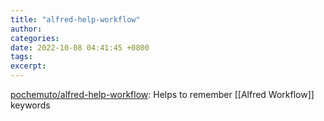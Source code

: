 ```yaml
---
title: "alfred-help-workflow"
author: 
categories: 
date: 2022-10-08 04:41:45 +0800
tags: 
excerpt: 
---
```


[pochemuto/alfred-help-workflow](https://github.com/pochemuto/alfred-help-workflow): Helps to remember [[Alfred Workflow]] keywords






